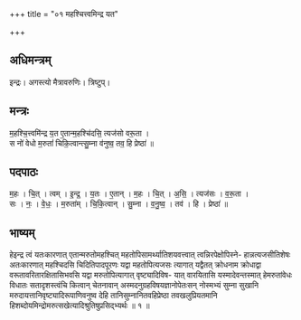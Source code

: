 +++
title = "०१ महश्चित्त्वमिन्द्र यत"

+++
## अधिमन्त्रम्
इन्द्रः। अगस्त्यो मैत्रावरुणिः। त्रिष्टुप्।

## मन्त्रः
म॒हश्चि॒त्त्वमि॑न्द्र य॒त ए॒तान्म॒हश्चि॑दसि॒ त्यज॑सो वरू॒ता ।  
स नो॑ वेधो म॒रुतां॑ चिकि॒त्वान्त्सु॒म्ना व॑नुष्व॒ तव॒ हि प्रेष्ठा॑ ॥

## पदपाठः
म॒हः । चि॒त् । त्वम् । इ॒न्द्र॒ । य॒तः । ए॒तान् । म॒हः । चि॒त् । अ॒सि॒ । त्यज॑सः । व॒रू॒ता ।  
सः । नः॒ । वे॒धः॒ । म॒रुता॑म् । चि॒कि॒त्वान् । सु॒म्ना । व॒नु॒ष्व॒ । तव॑ । हि । प्रेष्ठा॑ ॥

## भाष्यम्
हेइन्द्र त्वं यतःकारणात् एतान्मरुतोमहश्चित् महतोपिसामर्थ्यातिशयवत्त्वात् त्वन्निरपेक्षोपिस्ने- हान्नत्यजसीतिशेषः अतःकारणात् महश्चिदसि चिदितिपादपूरणः यद्वा महतोपित्यजसः त्यागात् यद्वैतत् क्रोधनाम क्रोधाद्वा वरूतावरितारक्षितासिभवसि यद्वा मरुतोपित्यागात् वृष्ट्यादिविष- यात् वारयितासि यस्मादेवन्तस्मात् हेमरुतांवेधः विधातः सतादृशस्त्वंचि कित्वान् चेतनावान् अस्मदनुग्रहविषयज्ञानोपेतःसन् नोस्मभ्यं सुम्ना सुखानि मरुदायत्तानिवृष्ट्यादिरूपाणिवनुष्व देहि तानिसुम्नानितवहिप्रेष्ठा तवखलुप्रियतमानि हिशब्दोयमिन्द्रोमरुत्सखेत्यादिश्रुतिषुप्रसिद्भ्यर्थः ॥ १ ॥